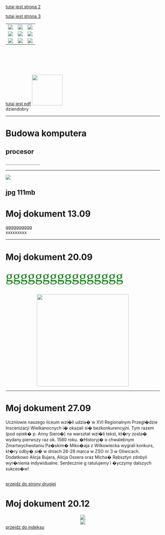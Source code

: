 <html>
<head>
<link href="style.css" rel="stylesheet" type="text/css">

</head>
<body>

<br><br><br><br>




<a href="drugaaaa.html">tutaj jest strona 2</a> <br>

<a href="trzeciaaaa.html">tutaj jest strona 3</a> <br>




<table>

<tr>
<td><img src="maziaj.gif"></td>  <td><img src="male1.jpg"></td>  <td><img src="maziaj.gif"></td>
</tr>

<tr>
<td><img src="male1.jpg"></td>  <td><img src="maziaj.gif"></td>  <td><img src="male1.jpg"></td>
</tr>

<tr>
<td><img src="maziaj.gif"></td>  <td><img src="male1.jpg"></td>  <td><img src="maziaj.gif"></td>
</tr>

</table>




<br><br><br><br>









<a href="moja kopia.pdf">tutaj jest pdf</a>
<img src="cieszy.gif"  width="100px"   >
<br>dziendobry

<hr>

<h1>Budowa komputera</h1>

<h2>procesor</h2>
............................
<hr>
<img src="krakow.jpg"> <h2>jpg 111mb</h2>







<h1>Moj dokument 13.09</h1> 

gggggggggg  <br> xxxxxxxxx
<hr>
<h1>Moj dokument 20.09</h1>

<font color="green" size="30px" face="Tahoma">gggggggggggggggg</font>
<br><br>
<center><img src="kwiatki.jpg" width="300px"></center>
<hr>
<h1>Moj dokument 27.09</h1>


<p>Uczniowie naszego liceum wzi�li udzia� w XVI Regionalnym 
Przegl�dzie Inscenizacji Wielkanocnych i� okazali si� 
bezkonkurencyjni.
Tym razem (pod opiek� p. Anny Siero�) na warsztat
 wzi�li tekst, kt�ry zosta� wydany pierwszy raz ok.
 1580 roku. �Historyj� o chwalebnym Zmartwychwstaniu
 Pa�skim� Miko�aja z Wilkowiecka wygrali konkurs, 
kt�ry odby� si� w dniach 26-28 marca w ZSO nr 3 w Gliwicach.
 Dodatkowo Alicja Bujara, Alicja Ossera oraz Micha�
 Rabsztyn zdobyli wyr�nienia indywidualne. Serdecznie 
g ratulujemy i �yczymy dalszych sukces�w!</p>

<br>
<a href="drugastrona.html">przejdz do strony drugiej</a>
<h1>Moj dokument 20.12</h1>
<center><img src="maziaj.gif"></center>
<center><img src="gwiazdki.gif"></center>
<a href=index1111.html> przejdz do indeksu</a>
</body>
</html>

